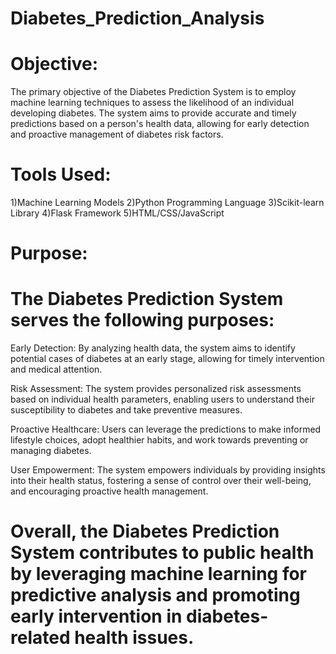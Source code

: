 # Diabetes_Prediction_Analysis

# Objective:

The primary objective of the Diabetes Prediction System is to employ machine learning techniques to assess the likelihood of an individual developing diabetes. The system aims to provide accurate and timely predictions based on a person's health data, allowing for early detection and proactive management of diabetes risk factors.

# Tools Used:

1)Machine Learning Models
2)Python Programming Language
3)Scikit-learn Library
4)Flask Framework
5)HTML/CSS/JavaScript

# Purpose:

# The Diabetes Prediction System serves the following purposes:

Early Detection: By analyzing health data, the system aims to identify potential cases of diabetes at an early stage, allowing for timely intervention and medical attention.

Risk Assessment: The system provides personalized risk assessments based on individual health parameters, enabling users to understand their susceptibility to diabetes and take preventive measures.

Proactive Healthcare: Users can leverage the predictions to make informed lifestyle choices, adopt healthier habits, and work towards preventing or managing diabetes.

User Empowerment: The system empowers individuals by providing insights into their health status, fostering a sense of control over their well-being, and encouraging proactive health management.

# Overall, the Diabetes Prediction System contributes to public health by leveraging machine learning for predictive analysis and promoting early intervention in diabetes-related health issues.


